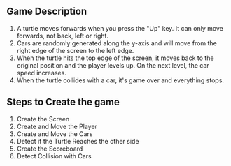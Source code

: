 ## Game Description
1. A turtle moves forwards when you press the "Up" key. It can only move forwards, not back, left or right.
2. Cars are randomly generated along the y-axis and will move from the right edge of the screen to the left edge.
3. When the turtle hits the top edge of the screen, it moves back to the original position and the player levels up. On the next level, the car speed increases.
4. When the turtle collides with a car, it's game over and everything stops.

## Steps to Create the game
1. Create the Screen
2. Create and Move the Player
3. Create and Move the Cars
4. Detect if the Turtle Reaches the other side
5. Create the Scoreboard
6. Detect Collision with Cars